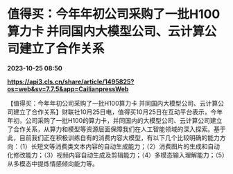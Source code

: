 # 值得买：今年年初公司采购了一批H100算力卡 并同国内大模型公司、云计算公司建立了合作关系

**2023-10-25 08:50**

**https://api3.cls.cn/share/article/1495825?os=web&sv=7.7.5&app=CailianpressWeb**

【值得买：今年年初公司采购了一批H100算力卡 并同国内大模型公司、云计算公司建立了合作关系】财联社10月25日电，值得买10月25日在互动平台表示，今年年初，公司采购了一批H100的算力卡，并同国内的大模型公司、云计算公司建立了合作关系，从算力和模型等资源层面保障我们在人工智能领域的深入探索。基于此，目前我们正在积极训练自有的消费内容大模型，有以下几个比较明确的能力方向：（1）长短文等消费类文本内容的自动生成能力；（2）消费图片的生成和自动化修改能力；（3）视频内容自动生成及剪辑能力；（4）多模态输入理解能力；（5）从多模态中提炼情感倾向能力等。